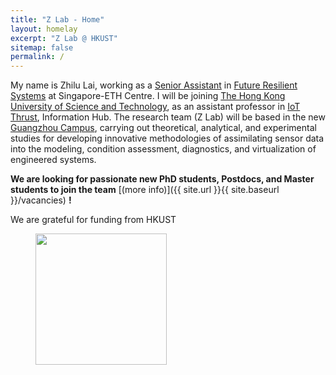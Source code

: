 ```yaml
---
title: "Z Lab - Home"
layout: homelay
excerpt: "Z Lab @ HKUST"
sitemap: false
permalink: /
---
```


My name is Zhilu Lai, working as a [Senior Assistant](https://frs.ethz.ch/people/researchers/lai-zhilu.html) in [Future Resilient Systems](https://frs.ethz.ch/) at Singapore-ETH Centre. I will be joining [The Hong Kong University of Science and Technology](https://hkust.edu.hk/home), as an assistant professor in [IoT Thrust](https://infh.hkust-gz.edu.cn/en/academics/iot), Information Hub. The research team (Z Lab) will be based in the new [Guangzhou Campus](https://hkust-gz.edu.cn/), carrying out theoretical, analytical, and experimental studies for developing innovative methodologies of assimilating sensor data into the modeling, condition assessment, diagnostics, and virtualization of engineered systems. 

 **We are  looking for passionate new PhD students, Postdocs, and Master students to join the team** [(more info)]({{ site.url }}{{ site.baseurl }}/vacancies) **!**


We are grateful for funding from HKUST

<figure class="fourth">
  <img src="{{ site.url }}{{ site.baseurl }}/images/HKUST-original_0.svg" style="width: 210px">
</figure>
